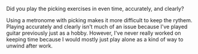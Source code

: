 Did you play the picking exercises in even time, accurately, and clearly?

Using a metronome with picking makes it more difficult to keep the rythem. Playing accurately and clearly isn't much of an issue because I've played guitar previously just as a hobby. However, I've never really worked on keeping time because I would mostly just play alone as a kind of way to unwind after work.
